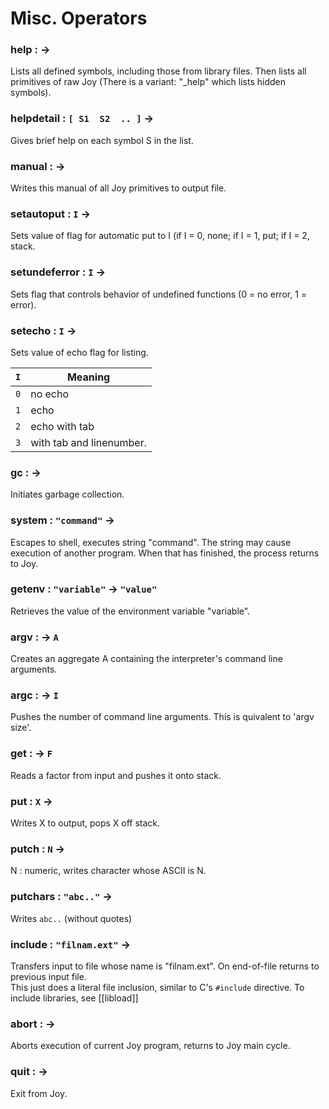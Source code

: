 
# Misc. Operators

### help      :  ->
Lists all defined symbols, including those from library files.
Then lists all primitives of raw Joy
(There is a variant: "_help" which lists hidden symbols).

### helpdetail      :  `[ S1  S2  .. ]` ->
Gives brief help on each symbol S in the list.

### manual      :  ->
Writes this manual of all Joy primitives to output file.

### setautoput      :  `I`  ->
Sets value of flag for automatic put to I (if I = 0, none;
if I = 1, put; if I = 2, stack.

### setundeferror      :  `I`  ->
Sets flag that controls behavior of undefined functions
(0 = no error, 1 = error).

### setecho      :  `I` ->
Sets value of echo flag for listing.

`I` | Meaning
---- | ----
`0` | no echo
`1` | echo
`2` | echo with tab
`3` | with tab and linenumber.

### gc      :  ->
Initiates garbage collection.

### system      :  `"command"`  ->
Escapes to shell, executes string "command".
The string may cause execution of another program.
When that has finished, the process returns to Joy.

### getenv      :  `"variable"`  ->  `"value"`
Retrieves the value of the environment variable "variable".

### argv      :  -> `A`
Creates an aggregate A containing the interpreter's command line arguments.

### argc      :  -> `I`
Pushes the number of command line arguments. This is quivalent to 'argv size'.

### get      :  ->  `F`
Reads a factor from input and pushes it onto stack.

### put      :  `X`  ->
Writes X to output, pops X off stack.

### putch      :  `N`  ->
N : numeric, writes character whose ASCII is N.

### putchars      :  `"abc.."`  ->
Writes  `abc..` (without quotes)

### include      :  `"filnam.ext"`  ->
Transfers input to file whose name is "filnam.ext".
On end-of-file returns to previous input file.  
This just does a literal file inclusion, similar to C's `#include` directive.  To include libraries, see [[libload]]

### abort      :  ->
Aborts execution of current Joy program, returns to Joy main cycle.

### quit      :  ->
Exit from Joy.

